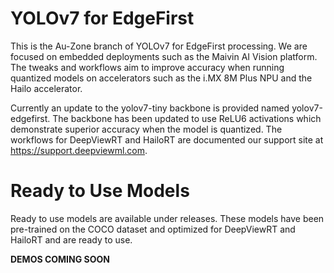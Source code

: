 # YOLOv7 for EdgeFirst

This is the Au-Zone branch of YOLOv7 for EdgeFirst processing.  We are focused on embedded deployments such as the Maivin AI Vision platform.  The tweaks and workflows aim to improve accuracy when running quantized models on accelerators such as the i.MX 8M Plus NPU and the Hailo accelerator.

Currently an update to the yolov7-tiny backbone is provided named yolov7-edgefirst.  The backbone has been updated to use ReLU6 activations which demonstrate superior accuracy when the model is quantized.  The workflows for DeepViewRT and HailoRT are documented our support site at https://support.deepviewml.com.

# Ready to Use Models

Ready to use models are available under releases.  These models have been pre-trained on the COCO dataset and optimized for DeepViewRT and HailoRT and are ready to use.

**DEMOS COMING SOON**

